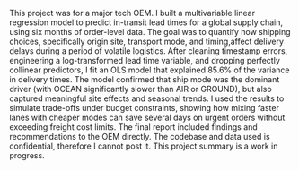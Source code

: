 This project was for a major tech OEM. I built a multivariable linear regression model to predict in-transit lead times for a global supply chain, using six months of order-level data. The goal was to quantify how shipping choices, specifically origin site, transport mode, and timing,affect delivery delays during a period of volatile logistics. After cleaning timestamp errors, engineering a log-transformed lead time variable, and dropping perfectly collinear predictors, I fit an OLS model that explained 85.6% of the variance in delivery times. The model confirmed that ship mode was the dominant driver (with OCEAN significantly slower than AIR or GROUND), but also captured meaningful site effects and seasonal trends. I used the results to simulate trade-offs under budget constraints, showing how mixing faster lanes with cheaper modes can save several days on urgent orders without exceeding freight cost limits. The final report included findings and recommendations to the OEM directly. The codebase and data used is confidential, therefore I cannot post it. This project summary is a work in progress. 
